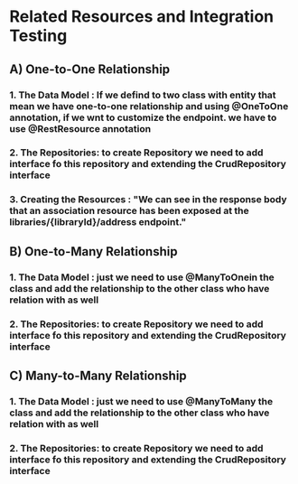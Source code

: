 # Related Resources and Integration Testing

## A) One-to-One Relationship

### 1. The Data Model : If we defind to  two class with entity that mean we have one-to-one relationship and using  @OneToOne annotation, if we wnt to customize the endpoint. we have to use  @RestResource annotation

### 2.  The Repositories: to create Repository we need to add interface fo this repository and extending the CrudRepository interface

### 3. Creating the Resources :  "We can see in the response body that an association resource has been exposed at the libraries/{libraryId}/address endpoint."

## B) One-to-Many Relationship

### 1. The Data Model : just we need to use @ManyToOnein the class and add  the relationship to the other class who have relation with as well

### 2. The Repositories: to create Repository we need to add interface fo this repository and extending the CrudRepository interface

## C) Many-to-Many Relationship

### 1. The Data Model : just we need to use @ManyToMany the class and add  the relationship to the other class who have relation with as well

### 2. The Repositories: to create Repository we need to add interface fo this repository and extending the CrudRepository interface
